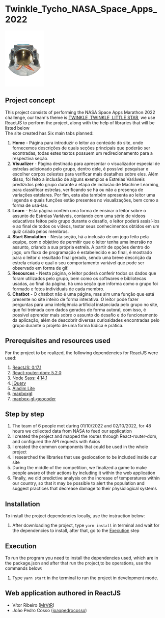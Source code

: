 # Twinkle_Tycho_NASA_Space_Apps_2022
![Imagem](https://github.com/MrVtR/Twinkle_Tycho_NASA_Space_Apps_2022/blob/main/src/Assets/images/logo1.png)
## Project concept
This project consists of performing the NASA Space Apps Marathon 2022 challenge, our team's theme is [TWINKLE, TWINKLE, LITTLE STAR](https://2022.spaceappschallenge.org/challenges/2022-challenges/twinkle-twinkle-little-star/teams/twinkle-tycho/project), we use ReactJS to perform the project, along with the help of libraries that will be listed below <br/>
The site created has Six main tabs planned:
1. **Home** - Página para introduzir o leitor ao conteúdo do site, onde fornecemos descrições de quais seções principais que poderão ser econtradas, todas estes textos possuem um redirecionamento para a respectiva seção.
2. **Visualizer** - Página destinada para apresentar o visualizador especial de estrelas adicionado pelo grupo, dentro dele, é possível pesquisar e escolher corpos celestes para verificar mais deatalhes sobre eles. Além disso, foi feito a inclusão de alguns exemplos e Estrelas Variáveis predizidos pelo grupo durante a etapa de inclusão de Machine Learning, para classificar estrelas, verificando se há ou não a presença de variações estelares. Por fim, esta aba também apresenta ao leitor uma legenda e quais funções estão presentes no visualizações, bem como a forma de usá-las.  
3. **Learn** - Esta página contém uma forma de ensinar o leitor sobre o assunto de Estrelas Variáveis, contando com uma série de videos educativos feitos pelo grupo durante o desafio, o leitor poderá assisí-los e ao final de todos os vídeos, testar seus conhecimentos obtidos em um quiz criado pelos membros.
4. **Start Simulation** - Nesta seção, há a inclusão de um jogo feito pela equipe, com o objetivo de permitir que o leitor tenha uma imersão no assunto, criando a sua própria estrela. A partir de opções dentro do jogo, um fluxo de programação é estabelecido e ao final, é mostrado para o leitor o resultado final gerado, sendo uma breve descrição da estrela criada e qual o seu comportamento variável que pode ser observado em forma de gif.
5. **Resources** - Nesta página, o leitor poderá conferir todos os dados que foram utilizados pelo grupo, bem como os softwares e bibliotecas usadas, ao final da página, há uma seção que informa como o grupo foi formado e fotos individuais de cada membro.
6. **Chatbot** - O chatbot não é uma página, mas sim uma função que está presente no site inteiro de forma interativa. O leitor pode fazer perguntas para uma inteligência artificial instanciada pelo grupo no site, que foi treinada com dados gerados de forma autoral, com isso, é possível aprender mais sobre o assunto do desafio e do funcionamento da aplicação, além de descobrir diversas curiosidades encontradas pelo grupo durante o projeto de uma forma lúdica e prática.

## Prerequisites and resources used
For the project to be realized, the following dependencies for ReactJS were used:
1. [ReactJS: 0.17.1](https://github.com/facebook/react/releases)
2. [React-router-dom: 5.2.0](https://reactrouter.com/web/guides/quick-start)
3. [Node Sass: 4.14.1](https://www.npmjs.com/package/node-sass/v/4.14.1)
4. [jQuery](https://jquery.com)
6. [Aladim Lite](https://aladin.u-strasbg.fr/AladinLite/)
7. [mapboxgl](https://www.mapbox.com)
8. [mapbox-gl-geocoder](https://github.com/mapbox/mapbox-gl-geocoder)
  
## Step by step
1. The team of 6 people met during 01/10/2022 and 02/10/2022, for 48 hours we collected data from NASA to feed our application
2. I created the project and mapped the routes through React-router-dom, and configured the API requests with Axios
3. I created the common components that could be used in the whole project
4. I researched the libraries that use geolocation to be included inside our site
5. During the middle of the competition, we finalized a game to make people aware of their actions by including it within the web application
6. Finally, we did predictive analysis on the increase of temperatures within our country, so that it may be possible to alert the population and suggest practices that decrease damage to their physiological systems

## Installation
To install the project dependencies locally, use the instruction below:
1. After downloading the project, type ``yarn install`` in terminal and wait for the dependencies to install, after that, go to the [Execution](#Execution) step

## Execution
To run the program you need to install the dependencies used, which are in the package.json and after that run the project,to be operations, use the commands below:
1. Type ``yarn start`` in the terminal to run the project in development mode.


## Web application authored in ReactJS
* Vítor Ribeiro ([MrVtR](https://github.com/MrVtR))
* João Pedro Cosso ([joaopedrocosso](https://github.com/joaopedrocosso))
